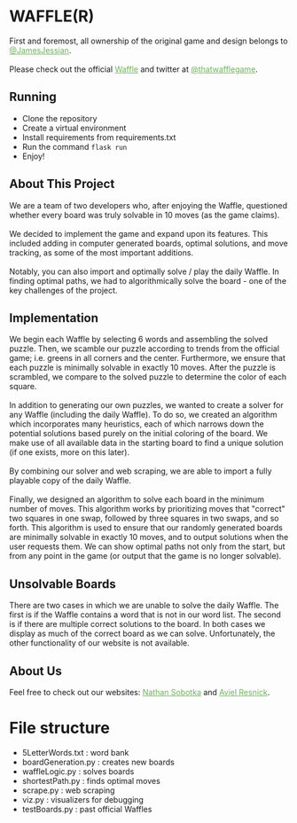 # WAFFLE(R)
First and foremost, all ownership of the original game and design belongs to <a href="https://twitter.com/jamesjessian" style="color: #6fb05c;"  target="_blank">@JamesJessian</a>. <br><br>
Please check out the official <a href="https://wafflegame.net" style="color: #6fb05c;" target="_blank">Waffle</a> and twitter at <a href="https://twitter.com/thatwafflegame" style="color: #6fb05c;" target="_blank">@thatwafflegame</a>.

## Running
- Clone the repository
- Create a virtual environment
- Install requirements from requirements.txt
- Run the command ```flask run```
- Enjoy!

## About This Project
We are a team of two developers who, after enjoying the Waffle, questioned whether every board was truly solvable in 10 moves (as the game claims). <br><br>
We decided to implement the game and expand upon its features. This included adding in computer generated boards, optimal solutions, and move tracking, as some of the most important additions. <br><br>
Notably, you can also import and optimally solve / play the daily Waffle. In finding optimal paths, we had to algorithmically solve the board - one of the key challenges of the project. 

## Implementation
We begin each Waffle by selecting 6 words and assembling the solved puzzle. Then, we scamble our puzzle according to trends from the official game; i.e. greens in all corners and the center. 
Furthermore, we ensure that each puzzle is minimally solvable in exactly 10 moves. After the puzzle is scrambled, we compare to the solved puzzle to determine the color of each square. <br><br>
In addition to generating our own puzzles, we wanted to create a solver for any Waffle (including the daily Waffle). To do so, we created an algorithm which incorporates many heuristics, each of which narrows down the potential solutions based purely on the initial coloring of the board. We make use of all available data in the starting board to find a unique solution (if one exists, more on this later).<br><br>
By combining our solver and web scraping, we are able to import a fully playable copy of the daily Waffle. <br><br>
Finally, we designed an algorithm to solve each board in the minimum number of moves. This algorithm works by prioritizing moves that "correct" two squares in one swap, followed by three squares in two swaps, and so forth. This algorithm is used to ensure that our randomly generated boards are minimally solvable in exactly 10 moves, and to output solutions when the user requests them.
We can show optimal paths not only from the start, but from any point in the game (or output that the game is no longer solvable).

## Unsolvable Boards
There are two cases in which we are unable to solve the daily Waffle. The first is if the Waffle contains a word that is not in our word list. The second is if there are multiple correct
solutions to the board. In both cases we display as much of the correct board as we can solve. Unfortunately, the other functionality of our website is not available.

## About Us
Feel free to check out our websites: <a href="https://nsobotka.github.io" style="color: #6fb05c;" target="_blank">Nathan Sobotka</a> and <a href="http://avielresnick.com" style="color: #6fb05c;" target="_blank">Aviel Resnick</a>.

# File structure
- 5LetterWords.txt : word bank
- boardGeneration.py : creates new boards
- waffleLogic.py : solves boards
- shortestPath.py : finds optimal moves
- scrape.py : web scraping
- viz.py : visualizers for debugging
- testBoards.py : past official Waffles
